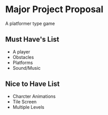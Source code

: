 # Major Project Proposal

A platformer type game

## Must Have's List

- A player
- Obstacles 
- Platforms
- Sound/Music

## Nice to Have List

- Charcter Animations
- Tile Screen
- Multiple Levels
